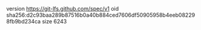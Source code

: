 version https://git-lfs.github.com/spec/v1
oid sha256:d2c93baa289b87516b0a40b884ced7606df50905958b4eeb082298fb9bd234ca
size 6243
